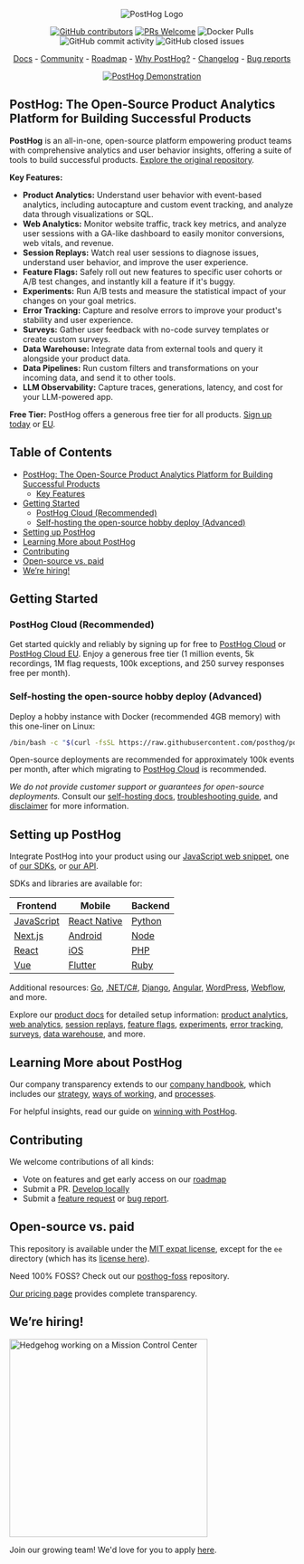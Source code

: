 <p align="center">
  <img alt="PostHog Logo" src="https://user-images.githubusercontent.com/65415371/205059737-c8a4f836-4889-4654-902e-f302b187b6a0.png">
</p>
<p align="center">
  <a href='https://posthog.com/contributors'><img alt="GitHub contributors" src="https://img.shields.io/github/contributors/posthog/posthog"/></a>
  <a href='http://makeapullrequest.com'><img alt='PRs Welcome' src='https://img.shields.io/badge/PRs-welcome-brightgreen.svg?style=shields'/></a>
  <img alt="Docker Pulls" src="https://img.shields.io/docker/pulls/posthog/posthog"/>
  <img alt="GitHub commit activity" src="https://img.shields.io/github/commit-activity/m/posthog/posthog"/>
  <img alt="GitHub closed issues" src="https://img.shields.io/github/issues-closed/posthog/posthog"/>
</p>

<p align="center">
  <a href="https://posthog.com/docs">Docs</a> - <a href="https://posthog.com/community">Community</a> - <a href="https://posthog.com/roadmap">Roadmap</a> - <a href="https://posthog.com/why">Why PostHog?</a> - <a href="https://posthog.com/changelog">Changelog</a> - <a href="https://github.com/PostHog/posthog/issues/new?assignees=&labels=bug&template=bug_report.md">Bug reports</a>
</p>

<p align="center">
  <a href="https://www.youtube.com/watch?v=2jQco8hEvTI">
    <img src="https://res.cloudinary.com/dmukukwp6/image/upload/demo_thumb_68d0d8d56d" alt="PostHog Demonstration">
  </a>
</p>

## PostHog: The Open-Source Product Analytics Platform for Building Successful Products

**PostHog** is an all-in-one, open-source platform empowering product teams with comprehensive analytics and user behavior insights, offering a suite of tools to build successful products.  [Explore the original repository](https://github.com/PostHog/posthog).

**Key Features:**

*   **Product Analytics:** Understand user behavior with event-based analytics, including autocapture and custom event tracking, and analyze data through visualizations or SQL.
*   **Web Analytics:** Monitor website traffic, track key metrics, and analyze user sessions with a GA-like dashboard to easily monitor conversions, web vitals, and revenue.
*   **Session Replays:** Watch real user sessions to diagnose issues, understand user behavior, and improve the user experience.
*   **Feature Flags:** Safely roll out new features to specific user cohorts or A/B test changes, and instantly kill a feature if it's buggy.
*   **Experiments:** Run A/B tests and measure the statistical impact of your changes on your goal metrics.
*   **Error Tracking:** Capture and resolve errors to improve your product's stability and user experience.
*   **Surveys:** Gather user feedback with no-code survey templates or create custom surveys.
*   **Data Warehouse:** Integrate data from external tools and query it alongside your product data.
*   **Data Pipelines:** Run custom filters and transformations on your incoming data, and send it to other tools.
*   **LLM Observability:** Capture traces, generations, latency, and cost for your LLM-powered app.

**Free Tier:** PostHog offers a generous free tier for all products.  [Sign up today](https://us.posthog.com/signup) or [EU](https://eu.posthog.com/signup).

## Table of Contents

-   [PostHog: The Open-Source Product Analytics Platform for Building Successful Products](#posthog-the-open-source-product-analytics-platform-for-building-successful-products)
    -   [Key Features](#key-features)
-   [Getting Started](#getting-started)
    -   [PostHog Cloud (Recommended)](#posthog-cloud-recommended)
    -   [Self-hosting the open-source hobby deploy (Advanced)](#self-hosting-the-open-source-hobby-deploy-advanced)
-   [Setting up PostHog](#setting-up-posthog)
-   [Learning More about PostHog](#learning-more-about-posthog)
-   [Contributing](#contributing)
-   [Open-source vs. paid](#open-source-vs-paid)
-   [We’re hiring!](#were-hiring)

## Getting Started

### PostHog Cloud (Recommended)

Get started quickly and reliably by signing up for free to [PostHog Cloud](https://us.posthog.com/signup) or [PostHog Cloud EU](https://eu.posthog.com/signup). Enjoy a generous free tier (1 million events, 5k recordings, 1M flag requests, 100k exceptions, and 250 survey responses free per month).

### Self-hosting the open-source hobby deploy (Advanced)

Deploy a hobby instance with Docker (recommended 4GB memory) with this one-liner on Linux:

```bash
/bin/bash -c "$(curl -fsSL https://raw.githubusercontent.com/posthog/posthog/HEAD/bin/deploy-hobby)"
```

Open-source deployments are recommended for approximately 100k events per month, after which migrating to [PostHog Cloud](https://posthog.com/docs/migrate/migrate-to-cloud) is recommended.

_We do not provide customer support or guarantees for open-source deployments._  Consult our [self-hosting docs](https://posthog.com/docs/self-host), [troubleshooting guide](https://posthog.com/docs/self-host/deploy/troubleshooting), and [disclaimer](https://posthog.com/docs/self-host/open-source/disclaimer) for more information.

## Setting up PostHog

Integrate PostHog into your product using our [JavaScript web snippet](https://posthog.com/docs/getting-started/install?tab=snippet), one of [our SDKs](https://posthog.com/docs/getting-started/install?tab=sdks), or [our API](https://posthog.com/docs/getting-started/install?tab=api).

SDKs and libraries are available for:

| Frontend                                              | Mobile                                                          | Backend                                             |
| ----------------------------------------------------- | --------------------------------------------------------------- | --------------------------------------------------- |
| [JavaScript](https://posthog.com/docs/libraries/js)   | [React Native](https://posthog.com/docs/libraries/react-native) | [Python](https://posthog.com/docs/libraries/python) |
| [Next.js](https://posthog.com/docs/libraries/next-js) | [Android](https://posthog.com/docs/libraries/android)           | [Node](https://posthog.com/docs/libraries/node)     |
| [React](https://posthog.com/docs/libraries/react)     | [iOS](https://posthog.com/docs/libraries/ios)                   | [PHP](https://posthog.com/docs/libraries/php)       |
| [Vue](https://posthog.com/docs/libraries/vue-js)      | [Flutter](https://posthog.com/docs/libraries/flutter)           | [Ruby](https://posthog.com/docs/libraries/ruby)     |

Additional resources: [Go](https://posthog.com/docs/libraries/go), [.NET/C#](https://posthog.com/docs/libraries/dotnet), [Django](https://posthog.com/docs/libraries/django), [Angular](https://posthog.com/docs/libraries/angular), [WordPress](https://posthog.com/docs/libraries/wordpress), [Webflow](https://posthog.com/docs/libraries/webflow), and more.

Explore our [product docs](https://posthog.com/docs/product-os) for detailed setup information: [product analytics](https://posthog.com/docs/product-analytics/capture-events), [web analytics](https://posthog.com/docs/web-analytics/getting-started), [session replays](https://posthog.com/docs/session-replay/how-to-watch-recordings), [feature flags](https://posthog.com/docs/feature-flags/creating-feature-flags), [experiments](https://posthog.com/docs/experiments/creating-an-experiment), [error tracking](https://posthog.com/docs/error-tracking/installation#setting-up-exception-autocapture), [surveys](https://posthog.com/docs/surveys/installation), [data warehouse](https://posthog.com/docs/cdp/sources), and more.

## Learning More about PostHog

Our company transparency extends to our [company handbook](https://posthog.com/handbook), which includes our [strategy](https://posthog.com/handbook/why-does-posthog-exist), [ways of working](https://posthog.com/handbook/company/culture), and [processes](https://posthog.com/handbook/team-structure).

For helpful insights, read our guide on [winning with PostHog](https://posthog.com/docs/new-to-posthog/getting-hogpilled).

## Contributing

We welcome contributions of all kinds:

*   Vote on features and get early access on our [roadmap](https://posthog.com/roadmap)
*   Submit a PR. [Develop locally](https://posthog.com/handbook/engineering/developing-locally)
*   Submit a [feature request](https://github.com/PostHog/posthog/issues/new?assignees=&labels=enhancement%2C+feature&template=feature_request.md) or [bug report](https://github.com/PostHog/posthog/issues/new?assignees=&labels=bug&template=bug_report.md).

## Open-source vs. paid

This repository is available under the [MIT expat license](https://github.com/PostHog/posthog/blob/master/LICENSE), except for the `ee` directory (which has its [license here](https://github.com/PostHog/posthog/blob/master/ee/LICENSE)).

Need 100% FOSS? Check out our [posthog-foss](https://github.com/PostHog/posthog-foss) repository.

[Our pricing page](https://posthog.com/pricing) provides complete transparency.

## We’re hiring!

<img src="https://res.cloudinary.com/dmukukwp6/image/upload/v1/posthog.com/src/components/Home/images/mission-control-hog" alt="Hedgehog working on a Mission Control Center" width="350px"/>

Join our growing team!  We'd love for you to apply [here](https://posthog.com/careers).